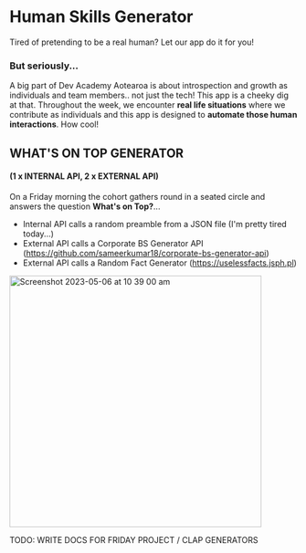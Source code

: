 # Human Skills Generator
Tired of pretending to be a real human? Let our app do it for you! 

### But seriously...
A big part of Dev Academy Aotearoa is about introspection and growth as individuals and team members.. not just the tech! This app is a cheeky dig at that. Throughout the week, we encounter **real life situations** where we contribute as individuals and this app is designed to **automate those human interactions**. How cool!

## WHAT'S ON TOP GENERATOR
#### (1 x INTERNAL API, 2 x EXTERNAL API)
On a Friday morning the cohort gathers round in a seated circle and answers the question **What's on Top?**...

- Internal API calls a random preamble from a JSON file (I'm pretty tired today...)
- External API calls a Corporate BS Generator API (https://github.com/sameerkumar18/corporate-bs-generator-api)
- External API calls a Random Fact Generator (https://uselessfacts.jsph.pl)

<img width="441" alt="Screenshot 2023-05-06 at 10 39 00 am" src="https://user-images.githubusercontent.com/114084721/236589197-c24a43e3-5fd8-43b2-bc07-a12d41bbdff5.png">


TODO: WRITE DOCS FOR FRIDAY PROJECT / CLAP GENERATORS
